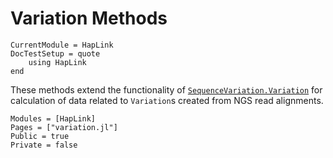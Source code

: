 # Variation Methods

```@meta
CurrentModule = HapLink
DocTestSetup = quote
    using HapLink
end
```

These methods extend the functionality of
[`SequenceVariation.Variation`](https://biojulia.dev/SequenceVariation.jl/v0.2/api/#SequenceVariation.Variation)
for calculation of data related to `Variation`s created from NGS read
alignments.

```@autodocs
Modules = [HapLink]
Pages = ["variation.jl"]
Public = true
Private = false
```
